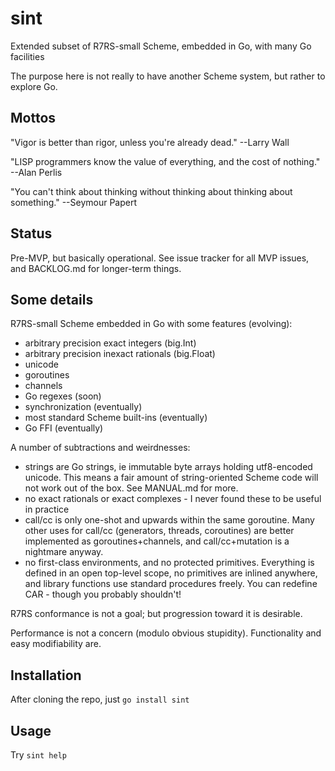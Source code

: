 # sint

Extended subset of R7RS-small Scheme, embedded in Go, with many Go facilities

The purpose here is not really to have another Scheme system, but rather to explore Go.

## Mottos

"Vigor is better than rigor, unless you're already dead."  --Larry Wall

"LISP programmers know the value of everything, and the cost of nothing."  --Alan Perlis

"You can't think about thinking without thinking about thinking about something." --Seymour Papert

## Status

Pre-MVP, but basically operational.  See issue tracker for all MVP issues, and BACKLOG.md for longer-term things.

## Some details

R7RS-small Scheme embedded in Go with some features (evolving):

- arbitrary precision exact integers (big.Int)
- arbitrary precision inexact rationals (big.Float)
- unicode
- goroutines
- channels
- Go regexes (soon)
- synchronization (eventually)
- most standard Scheme built-ins (eventually)
- Go FFI (eventually)

A number of subtractions and weirdnesses:

- strings are Go strings, ie immutable byte arrays holding utf8-encoded unicode.  This means a fair amount of string-oriented Scheme code will not work out of the box.  See MANUAL.md for more.
- no exact rationals or exact complexes - I never found these to be useful in practice
- call/cc is only one-shot and upwards within the same goroutine.  Many other uses for call/cc (generators, threads, coroutines) are better implemented as goroutines+channels, and call/cc+mutation is a nightmare anyway.
- no first-class environments, and no protected primitives.  Everything is defined in an open top-level scope, no primitives are inlined anywhere, and library functions use standard procedures freely.  You can redefine CAR - though you probably shouldn't!

R7RS conformance is not a goal; but progression toward it is desirable.

Performance is not a concern (modulo obvious stupidity).  Functionality and easy modifiability are.

## Installation

After cloning the repo, just `go install sint`

## Usage

Try `sint help`
